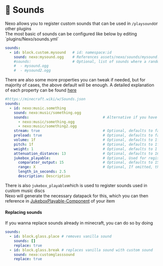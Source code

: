 # 🎵 Sounds

Nexo allows you to register custom sounds that can be used in `/playsound`or other plugins\
The most basic of sounds can be configured like below by editing \`plugins/Nexo/sounds.yml\`

```yaml
sounds:
  - id: block.custom.mysound   # id: namespace:id
    sound: nexo:mysound.ogg    # References assets/nexo/sounds/mysound.ogg
    #sounds:                   # Optional, list of sounds where a random will be selected
    #  - mysound.ogg
    #  - mysound2.ogg
```

There are also some more properties you can tweak if needed, but for majority of cases, the above default will be enough. A detailed explanation of each property can be found [here](https://minecraft.wiki/w/Sounds.json)

```yaml
#https://minecraft.wiki/w/Sounds.json
sounds:
  - id: nexo:music.something
    sound: nexo:music/something.ogg
    sounds:                                  # Alternative if you have more than 1 sound-file
      - nexo:music/something.ogg
      - nexo:music/something2.ogg
    stream: true                             # Optional, defaults to false
    preload: true                            # Optional, defaults to false
    volume: 1f                               # Optional, defaults to 1f
    pitch: 1f                                # Optional, defaults to 1f
    weight: 1                                # Optional, defaults to 1
    attenuation_distance: 13                 # Optional, defaults to 16
    jukebox_playable:                        # Optional, Used for registering a custom music-disc sound
      comparator_output: 15                  # Optional, defaults to 15, must be in 1..15
      range: X                               # Optional, If omitted, the sound will have a variable range.
      length_in_seconds: 2.5
      description: Description
```

There is also `jukebox_playable`which is used to register sounds used in custom music discs\
Nexo will generate the necessary datapack for this, which you can then reference in [JukeboxPlayable-Component](items-advanced.md#components) of your item



#### Replacing sounds

If you wanna replace sounds already in minecraft, you can do so by doing

```yaml
sounds:
  - id: block.glass.place # removes vanilla sound
    sounds: []
    replace: true
  - id: block.glass.break # replaces vanilla sound with custom sound
    sound: nexo:customglasssound
    replace: true
```
